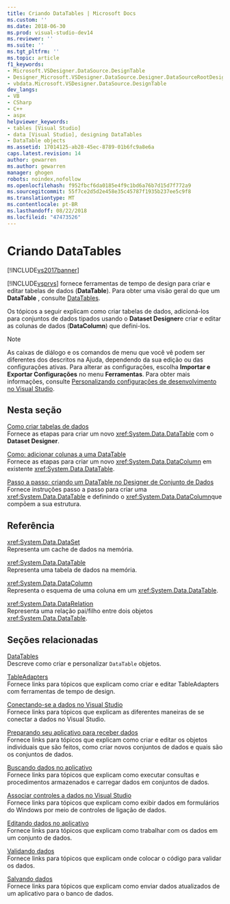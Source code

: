 ```yaml
---
title: Criando DataTables | Microsoft Docs
ms.custom: ''
ms.date: 2018-06-30
ms.prod: visual-studio-dev14
ms.reviewer: ''
ms.suite: ''
ms.tgt_pltfrm: ''
ms.topic: article
f1_keywords:
- Microsoft.VSDesigner.DataSource.DesignTable
- Designer_Microsoft.VSDesigner.DataSource.Designer.DataSourceRootDesigner
- vbdata.Microsoft.VSDesigner.DataSource.DesignTable
dev_langs:
- VB
- CSharp
- C++
- aspx
helpviewer_keywords:
- tables [Visual Studio]
- data [Visual Studio], designing DataTables
- DataTable objects
ms.assetid: 17014125-ab28-45ec-8789-01b6fc9a8e6a
caps.latest.revision: 14
author: gewarren
ms.author: gewarren
manager: ghogen
robots: noindex,nofollow
ms.openlocfilehash: f952fbcf6da0185e4f9c1bd6a76b7d15d7f772a9
ms.sourcegitcommit: 55f7ce2d5d2e458e35c45787f1935b237ee5c9f8
ms.translationtype: MT
ms.contentlocale: pt-BR
ms.lasthandoff: 08/22/2018
ms.locfileid: "47473526"
---
```

# <a name="designing-datatables"></a>Criando DataTables
[!INCLUDE[vs2017banner](../includes/vs2017banner.md)]

[!INCLUDE[vsprvs](../includes/vsprvs-md.md)] fornece ferramentas de tempo de design para criar e editar tabelas de dados (**DataTable**). Para obter uma visão geral do que um **DataTable** , consulte [DataTables](http://msdn.microsoft.com/library/52ff0e32-3e5a-41de-9a3b-7b04ea52b83e).  
  
 Os tópicos a seguir explicam como criar tabelas de dados, adicioná-los para conjuntos de dados tipados usando o **Dataset Designer**e criar e editar as colunas de dados (**DataColumn**) que defini-los.  
  
> [!NOTE]
>  As caixas de diálogo e os comandos de menu que você vê podem ser diferentes dos descritos na Ajuda, dependendo da sua edição ou das configurações ativas. Para alterar as configurações, escolha **Importar e Exportar Configurações** no menu **Ferramentas**. Para obter mais informações, consulte [Personalizando configurações de desenvolvimento no Visual Studio](http://msdn.microsoft.com/en-us/22c4debb-4e31-47a8-8f19-16f328d7dcd3).  
  
## <a name="in-this-section"></a>Nesta seção  
 [Como criar tabelas de dados](../data-tools/how-to-create-data-tables.md)  
 Fornece as etapas para criar um novo <xref:System.Data.DataTable> com o **Dataset Designer**.  
  
 [Como: adicionar colunas a uma DataTable](http://msdn.microsoft.com/library/8ca21f77-b99a-47a7-a656-7cfd7a1bd9df)  
 Fornece as etapas para criar um novo <xref:System.Data.DataColumn> em existente <xref:System.Data.DataTable>.  
  
 [Passo a passo: criando um DataTable no Designer de Conjunto de Dados](../data-tools/walkthrough-creating-a-datatable-in-the-dataset-designer.md)  
 Fornece instruções passo a passo para criar uma <xref:System.Data.DataTable> e definindo o <xref:System.Data.DataColumn>que compõem a sua estrutura.  
  
## <a name="reference"></a>Referência  
 <xref:System.Data.DataSet>  
 Representa um cache de dados na memória.  
  
 <xref:System.Data.DataTable>  
 Representa uma tabela de dados na memória.  
  
 <xref:System.Data.DataColumn>  
 Representa o esquema de uma coluna em um <xref:System.Data.DataTable>.  
  
 <xref:System.Data.DataRelation>  
 Representa uma relação pai/filho entre dois objetos <xref:System.Data.DataTable>.  
  
## <a name="related-sections"></a>Seções relacionadas  
 [DataTables](http://msdn.microsoft.com/library/52ff0e32-3e5a-41de-9a3b-7b04ea52b83e)  
 Descreve como criar e personalizar `DataTable` objetos.  
  
 [TableAdapters](http://msdn.microsoft.com/library/09416de9-134c-4dc7-8262-6c8d81e3f364)  
 Fornece links para tópicos que explicam como criar e editar TableAdapters com ferramentas de tempo de design.  
  
 [Conectando-se a dados no Visual Studio](../data-tools/connecting-to-data-in-visual-studio.md)  
 Fornece links para tópicos que explicam as diferentes maneiras de se conectar a dados no Visual Studio.  
  
 [Preparando seu aplicativo para receber dados](http://msdn.microsoft.com/library/c17bdb7e-c234-4f2f-9582-5e55c27356ad)  
 Fornece links para tópicos que explicam como criar e editar os objetos individuais que são feitos, como criar novos conjuntos de dados e quais são os conjuntos de dados.  
  
 [Buscando dados no aplicativo](../data-tools/fetching-data-into-your-application.md)  
 Fornece links para tópicos que explicam como executar consultas e procedimentos armazenados e carregar dados em conjuntos de dados.  
  
 [Associar controles a dados no Visual Studio](../data-tools/bind-controls-to-data-in-visual-studio.md)  
 Fornece links para tópicos que explicam como exibir dados em formulários do Windows por meio de controles de ligação de dados.  
  
 [Editando dados no aplicativo](../data-tools/editing-data-in-your-application.md)  
 Fornece links para tópicos que explicam como trabalhar com os dados em um conjunto de dados.  
  
 [Validando dados](http://msdn.microsoft.com/library/b3a9ee4e-5d4d-4411-9c56-c811f2b4ee7e)  
 Fornece links para tópicos que explicam onde colocar o código para validar os dados.  
  
 [Salvando dados](../data-tools/saving-data.md)  
 Fornece links para tópicos que explicam como enviar dados atualizados de um aplicativo para o banco de dados.